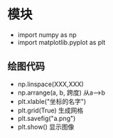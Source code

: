 # 模块
- import numpy as np
- import matplotlib.pyplot as plt
## 绘图代码
- np.linspace(XXX,XXX)
- np.arrange(a, b, 跨度)   从a-->b
- plt.xlable("坐标的名字")
- plt.grid(True)   生成网格
- plt.savefig("a.png")
- plt.show()  显示图像

